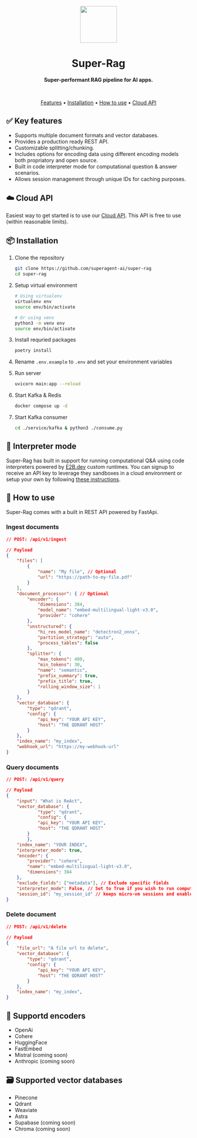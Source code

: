 <div align="center">
	<img width="100px" src="https://github.com/homanp/superagent/assets/2464556/eb51fa38-4a2a-4c41-b348-d3c1abc04234" />
	<h1>Super-Rag</h1>
	<p>
		<b>Super-performant RAG pipeline for AI apps.</b>
	</p>
	<br>
    <p align="center">
        <a href="#-key-features">Features</a> •
        <a href="#-installation">Installation</a> •
        <a href="#-how-to-use">How to use</a> •
        <a href="#-cloud-api">Cloud API</a>
    </p>
</div>


## ✅ Key features
 - Supports multiple document formats and vector databases.
 - Provides a production ready REST API.
 - Customizable splitting/chunking.
 - Includes options for encoding data using different encoding models both propriatory and open source.
 - Built in code interpreter mode for computational question & answer scenarios.
 - Allows session management through unique IDs for caching purposes.

## ☁️ Cloud API 

Easiest way to get started is to use our [Cloud API](https://d3jvqvcd9u4534.cloudfront.net). This API is free to use (within reasonable limits).

## 📦  Installation

1. Clone the repository
    ```bash
    git clone https://github.com/superagent-ai/super-rag 
    cd super-rag 
    ```

2. Setup virtual environment
    ```bash
    # Using virtualenv 
    virtualenv env 
    source env/bin/activate 
    
    # Or using venv 
    python3 -m venv env 
    source env/bin/activate 
    ```

3. Install requried packages
    ```bash
    poetry install
    ```

4. Rename `.env.example` to `.env` and set your environment variables

5. Run server
    ```bash
    uvicorn main:app --reload
    ``` 
6. Start Kafka & Redis
    ```bash
    docker compose up -d
    ```
7. Start Kafka consumer
    ```bash
    cd ./service/kafka & python3 ./consume.py
    ```



## 🤖 Interpreter mode
Super-Rag has built in support for running computational Q&A using code interpreters powered by [E2B.dev](https://e2b.dev) custom runtimes. You can signup to receive an API key to leverage they sandboxes in a cloud environment or setup your own by following [these instructions](https://github.com/e2b-dev/infra). 

## 🚀 How to use 
Super-Rag comes with a built in REST API powered by FastApi. 

### Ingest documents
```json
// POST: /api/v1/ingest

// Payload
{
    "files": [
        {
            "name": "My file", // Optional
            "url": "https://path-to-my-file.pdf"
        }
    ],
    "document_processor": { // Optional
        "encoder": {
            "dimensions": 384,
            "model_name": "embed-multilingual-light-v3.0",
            "provider": "cohere"
        },
        "unstructured": {
            "hi_res_model_name": "detectron2_onnx",
            "partition_strategy": "auto",
            "process_tables": false
        },
        "splitter": {
            "max_tokens": 400,
            "min_tokens": 30,
            "name": "semantic",
            "prefix_summary": true,
            "prefix_title": true,
            "rolling_window_size": 1
        }
    },
    "vector_database": {
        "type": "qdrant",
        "config": {
            "api_key": "YOUR API KEY",
            "host": "THE QDRANT HOST"
        }
    },
    "index_name": "my_index",
    "webhook_url": "https://my-webhook-url"
}
```

### Query documents
```json
// POST: /api/v1/query

// Payload
{
    "input": "What is ReAct",
    "vector_database": {
            "type": "qdrant",
            "config": {
            "api_key": "YOUR API KEY",
            "host": "THE QDRANT HOST"
        }
        },
    "index_name": "YOUR INDEX",
    "interpreter_mode": true,
    "encoder": {
        "provider": "cohere",
        "name": "embed-multilingual-light-v3.0",
        "dimensions": 384
    },
    "exclude_fields": ["metadata"], // Exclude specific fields
    "interpreter_mode": False, // Set to True if you wish to run computation Q&A with a code interpreter
    "session_id": "my_session_id" // keeps micro-vm sessions and enables caching 
}
```

### Delete document
```json
// POST: /api/v1/delete

// Payload
{
    "file_url": "A file url to delete",
    "vector_database": {
        "type": "qdrant",
        "config": {
            "api_key": "YOUR API KEY",
            "host": "THE QDRANT HOST"
        }
    },
    "index_name": "my_index",
}

```

## 🧠 Supportd encoders
- OpenAi
- Cohere
- HuggingFace
- FastEmbed
- Mistral (coming soon)
- Anthropic (coming soon)


## 🗃 Supported vector databases
- Pinecone
- Qdrant
- Weaviate
- Astra
- Supabase (coming soon)
- Chroma (coming soon)
